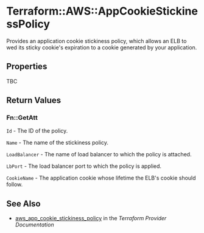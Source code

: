 # Terraform::AWS::AppCookieStickinessPolicy

Provides an application cookie stickiness policy, which allows an ELB to wed its sticky cookie's expiration to a cookie generated by your application.

## Properties

TBC

## Return Values

### Fn::GetAtt

`Id` - The ID of the policy.

`Name` - The name of the stickiness policy.

`LoadBalancer` - The name of load balancer to which the policy is attached.

`LbPort` - The load balancer port to which the policy is applied.

`CookieName` - The application cookie whose lifetime the ELB's cookie should follow.

## See Also

* [aws_app_cookie_stickiness_policy](https://www.terraform.io/docs/providers/aws/r/app_cookie_stickiness_policy.html) in the _Terraform Provider Documentation_